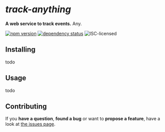 # *track-anything*

**A web service to track events.** Any.

[![npm version](https://img.shields.io/npm/v/track-anything.svg)](https://www.npmjs.com/package/track-anything)
[![dependency status](https://img.shields.io/david/derhuerst/track-anything.svg)](https://david-dm.org/derhuerst/track-anything)
![ISC-licensed](https://img.shields.io/github/license/derhuerst/track-anything.svg)


## Installing

todo


## Usage

todo


## Contributing

If you **have a question**, **found a bug** or want to **propose a feature**, have a look at [the issues page](https://github.com/derhuerst/track-anything/issues).

